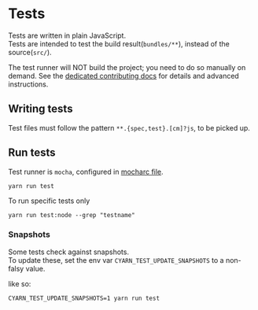 # Tests

Tests are written in plain JavaScript.  
Tests are intended to test the build result(`bundles/**`), instead of the source(`src/`).

The test runner will NOT build the project; you need to do so manually on demand.
See the [dedicated contributing docs](../CONTRIBUTING.md) for details and advanced instructions.

## Writing tests

Test files must follow the pattern `**.{spec,test}.[cm]?js`, to be picked up.

## Run tests

Test runner is `mocha`, configured in [mocharc file](../.mocharc.js).

```shell
yarn run test
```

To run specific tests only
```shell
yarn run test:node --grep "testname"
```

### Snapshots

Some tests check against snapshots.  
To update these, set the env var `CYARN_TEST_UPDATE_SNAPSHOTS` to a non-falsy value.

like so:
```shell
CYARN_TEST_UPDATE_SNAPSHOTS=1 yarn run test
```
